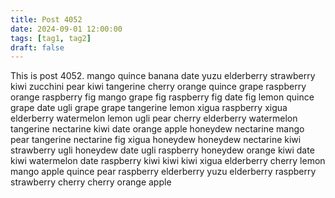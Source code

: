 ```yaml
---
title: Post 4052
date: 2024-09-01 12:00:00
tags: [tag1, tag2]
draft: false
---
```

This is post 4052.
mango
quince
banana
date
yuzu
elderberry
strawberry
kiwi
zucchini
pear
kiwi
tangerine
cherry
orange
quince
grape
raspberry
orange
raspberry
fig
mango
grape
fig
raspberry
fig
date
fig
lemon
quince
grape
date
ugli
grape
grape
tangerine
lemon
xigua
raspberry
xigua
elderberry
watermelon
lemon
ugli
pear
cherry
elderberry
watermelon
tangerine
nectarine
kiwi
date
orange
apple
honeydew
nectarine
mango
pear
tangerine
nectarine
fig
xigua
honeydew
honeydew
nectarine
kiwi
strawberry
ugli
honeydew
date
ugli
raspberry
honeydew
orange
kiwi
date
kiwi
watermelon
date
raspberry
kiwi
kiwi
kiwi
xigua
elderberry
cherry
lemon
mango
apple
quince
pear
raspberry
elderberry
yuzu
elderberry
raspberry
strawberry
cherry
cherry
orange
apple
